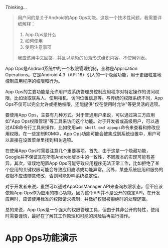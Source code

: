 *Thinking...*

> 用户问的是关于Android的App Ops功能。这是一个技术性问题，我需要详细解释：
> 1. App Ops是什么
> 2. 如何使用
> 3. 使用注意事项
> 
> 我应该用中文回答，并且以清晰的段落形式组织内容，不使用列表。

App Ops是Android系统中的一个权限管理机制，全称是Application Operations。它是Android 4.3（API 18）引入的一个隐藏功能，用于更细粒度地控制应用程序的权限和行为。

App Ops的主要功能是允许用户或系统管理员控制应用程序对特定操作的访问权限，比如读取联系人、使用相机、访问位置信息等。与传统的权限系统不同，App Ops不仅可以完全允许或拒绝权限，还能提供"仅在使用时允许"等更灵活的选项。

要使用App Ops，主要有几种方式。对于普通用户来说，可以通过第三方应用如"App Ops权限管理"等工具来访问这个功能。对于开发者或高级用户，可以通过ADB命令行工具来操作，比如使用`adb shell cmd appops`命令来查看和修改应用权限。在一些定制ROM中，App Ops功能可能会被集成到系统设置中，用户可以直接在设置菜单里找到相关选项。

在使用App Ops时需要注意几个重要事项。首先，由于这是一个隐藏功能，Google并不保证其在所有Android版本中的一致性，不同版本的实现可能有差异。其次，错误地配置App Ops可能导致应用程序无法正常工作，比如拒绝了某个应用的关键权限可能会导致应用崩溃或功能异常。另外，某些系统应用和服务的权限不应该随意修改，否则可能影响系统稳定性。

对于开发者来说，虽然可以通过AppOpsManager API来查询权限状态，但不应该依赖App Ops作为应用的核心功能，因为这个API并不是公开的稳定API。在开发应用时，应该使用标准的权限请求机制，并做好权限被拒绝时的处理逻辑。

总的来说，App Ops是一个强大的权限管理工具，但由于其非公开的特性，使用时需要谨慎，最好在了解其工作原理和可能的风险后再进行操作。

# App Ops功能演示
